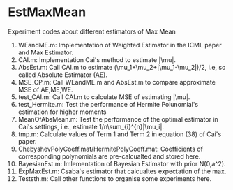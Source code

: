 # EstMaxMean
Experiment codes about different estimators of Max Mean

1. WEandME.m: Implementation of Weighted Estimator in the ICML paper and Max Estimator.
2. CAI.m: Implementation Cai's method to estimate |\mu|.
3. AbsEst.m: Call CAI.m to estimate (\mu_1+\mu_2+|\mu_1-\mu_2|)/2, i.e, so called Absolute Estimator (AE). 
3. MSE_CP.m: Call WEandME.m and AbsEst.m to compare approximate MSE of AE,ME,WE.
4. test_CAI.m: Call CAI.m to calculate MSE of estimating |\mu|.
5. test_Hermite.m: Test the performance of Hermite Polunomial's estimation for higher moments
6. MeanOfAbsMean.m: Test the performance of the optimal estimator in Cai's settings, i.e., estimate 1/n\sum_{i}^{n}|\mu_i|.
7. tmp.m: Calculate values of Term 1 and Term 2 in equation (38) of Cai's paper.
8. ChebyshevPolyCoeff.mat/HermitePolyCoeff.mat: Coefficients of corresponding polynomials are pre-calcualted and stored here. 
9. BayesianEst.m: Imlementation of Bayesian Estimator with prior N(0,a^2).
10. ExpMaxEst.m: Csaba's estimator that calcualtes expectation of the max.
11. Teststh.m: Call other functions to organise some experiments here.
